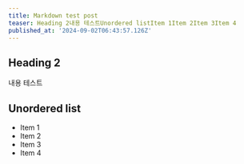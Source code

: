 ```yaml
---
title: Markdown test post
teaser: Heading 2내용 테스트Unordered listItem 1Item 2Item 3Item 4
published_at: '2024-09-02T06:43:57.126Z'
---
```

## Heading 2

내용 테스트

## Unordered list

- Item 1
- Item 2
- Item 3
- Item 4
